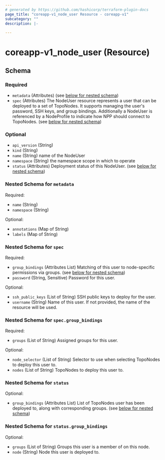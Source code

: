 ```yaml
---
# generated by https://github.com/hashicorp/terraform-plugin-docs
page_title: "coreapp-v1_node_user Resource - coreapp-v1"
subcategory: ""
description: |-
  
---
```


# coreapp-v1_node_user (Resource)





<!-- schema generated by tfplugindocs -->
## Schema

### Required

- `metadata` (Attributes) (see [below for nested schema](#nestedatt--metadata))
- `spec` (Attributes) The NodeUser resource represents a user that can be deployed to a set of TopoNodes. It supports managing the user's password, SSH keys, and group bindings.
Additionally a NodeUser is referenced by a NodeProfile to indicate how NPP should connect to TopoNodes. (see [below for nested schema](#nestedatt--spec))

### Optional

- `api_version` (String)
- `kind` (String)
- `name` (String) name of the NodeUser
- `namespace` (String) the namespace scope in which to operate
- `status` (Attributes) Deployment status of this NodeUser. (see [below for nested schema](#nestedatt--status))

<a id="nestedatt--metadata"></a>
### Nested Schema for `metadata`

Required:

- `name` (String)
- `namespace` (String)

Optional:

- `annotations` (Map of String)
- `labels` (Map of String)


<a id="nestedatt--spec"></a>
### Nested Schema for `spec`

Required:

- `group_bindings` (Attributes List) Matching of this user to node-specific permissions via groups. (see [below for nested schema](#nestedatt--spec--group_bindings))
- `password` (String, Sensitive) Password for this user.

Optional:

- `ssh_public_keys` (List of String) SSH public keys to deploy for the user.
- `username` (String) Name of this user. If not provided, the name of the resource will be used.

<a id="nestedatt--spec--group_bindings"></a>
### Nested Schema for `spec.group_bindings`

Required:

- `groups` (List of String) Assigned groups for this user.

Optional:

- `node_selector` (List of String) Selector to use when selecting TopoNodes to deploy this user to.
- `nodes` (List of String) TopoNodes to deploy this user to.



<a id="nestedatt--status"></a>
### Nested Schema for `status`

Optional:

- `group_bindings` (Attributes List) List of TopoNodes user has been deployed to, along with corresponding groups. (see [below for nested schema](#nestedatt--status--group_bindings))

<a id="nestedatt--status--group_bindings"></a>
### Nested Schema for `status.group_bindings`

Optional:

- `groups` (List of String) Groups this user is a member of on this node.
- `node` (String) Node this user is deployed to.

